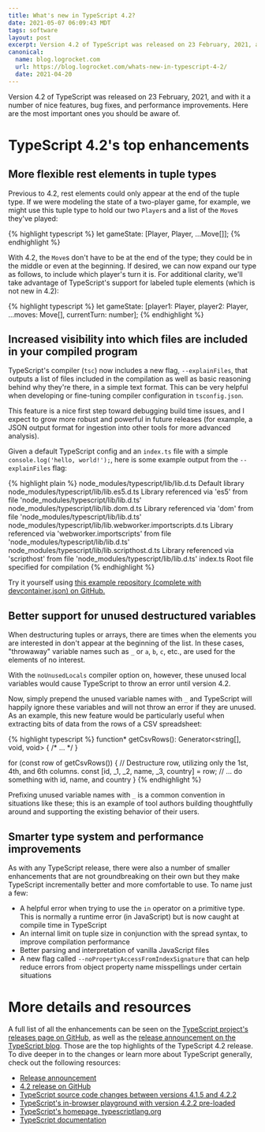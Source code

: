 ```yaml
---
title: What's new in TypeScript 4.2?
date: 2021-05-07 06:09:43 MDT
tags: software
layout: post
excerpt: Version 4.2 of TypeScript was released on 23 February, 2021, and with it a number of nice features, bug fixes, and performance improvements. Here are the most important ones you should be aware of.
canonical:
  name: blog.logrocket.com
  url: https://blog.logrocket.com/whats-new-in-typescript-4-2/
  date: 2021-04-20
---
```


Version 4.2 of TypeScript was released on 23 February, 2021, and with it a number of nice features, bug fixes, and performance improvements. Here are the most important ones you should be aware of.

# TypeScript 4.2's top enhancements

## More flexible rest elements in tuple types

Previous to 4.2, rest elements could only appear at the end of the tuple type. If we were modeling the state of a two-player game, for example, we might use this tuple type to hold our two `Player`s and a list of the `Move`s they've played:

{% highlight typescript %}
let gameState: [Player, Player, ...Move[]];
{% endhighlight %}

With 4.2, the `Move`s don't have to be at the end of the type; they could be in the middle or even at the beginning. If desired, we can now expand our type as follows, to include which player's turn it is. For additional clarity, we'll take advantage of TypeScript's support for labeled tuple elements (which is not new in 4.2):

{% highlight typescript %}
let gameState: [player1: Player, player2: Player, ...moves: Move[], currentTurn: number];
{% endhighlight %}

## Increased visibility into which files are included in your compiled program

TypeScript's compiler (`tsc`) now includes a new flag, `--explainFiles`, that outputs a list of files included in the compilation as well as basic reasoning behind why they're there, in a simple text format. This can be very helpful when developing or fine-tuning compiler configuration in `tsconfig.json`.

This feature is a nice first step toward debugging build time issues, and I expect to grow more robust and powerful in future releases (for example, a JSON output format for ingestion into other tools for more advanced analysis).

Given a default TypeScript config and an `index.ts` file with a simple `console.log('hello, world!');`, here is some example output from the `--explainFiles` flag:

{% highlight plain %}
node_modules/typescript/lib/lib.d.ts
  Default library
node_modules/typescript/lib/lib.es5.d.ts
  Library referenced via 'es5' from file 'node_modules/typescript/lib/lib.d.ts'
node_modules/typescript/lib/lib.dom.d.ts
  Library referenced via 'dom' from file 'node_modules/typescript/lib/lib.d.ts'
node_modules/typescript/lib/lib.webworker.importscripts.d.ts
  Library referenced via 'webworker.importscripts' from file 'node_modules/typescript/lib/lib.d.ts'
node_modules/typescript/lib/lib.scripthost.d.ts
  Library referenced via 'scripthost' from file 'node_modules/typescript/lib/lib.d.ts'
index.ts
  Root file specified for compilation
{% endhighlight %}

Try it yourself using [this example repository (complete with devcontainer.json) on GitHub.](https://github.com/mjswensen/typescript-4.2)

## Better support for unused destructured variables

When destructuring tuples or arrays, there are times when the elements you are interested in don't appear at the beginning of the list. In these cases, "throwaway" variable names such as `_` or `a`, `b`, `c`, etc., are used for the elements of no interest.

With the `noUnusedLocals` compiler option on, however, these unused local variables would cause TypeScript to throw an error until version 4.2.

Now, simply prepend the unused variable names with `_` and TypeScript will happily ignore these variables and will not throw an error if they are unused. As an example, this new feature would be particularly useful when extracting bits of data from the rows of a CSV spreadsheet:

{% highlight typescript %}
function* getCsvRows(): Generator<string[], void, void> { /* ... */ }

for (const row of getCsvRows()) {
  // Destructure row, utilizing only the 1st, 4th, and 6th columns.
  const [id, _1, _2, name, _3, country] = row;
  // ... do something with id, name, and country
}
{% endhighlight %}

Prefixing unused variable names with `_` is a common convention in situations like these; this is an example of tool authors building thoughtfully around and supporting the existing behavior of their users.

## Smarter type system and performance improvements

As with any TypeScript release, there were also a number of smaller enhancements that are not groundbreaking on their own but they make TypeScript incrementally better and more comfortable to use. To name just a few:

- A helpful error when trying to use the `in` operator on a primitive type. This is normally a runtime error (in JavaScript) but is now caught at compile time in TypeScript
- An internal limit on tuple size in conjunction with the spread syntax, to improve compilation performance
- Better parsing and interpretation of vanilla JavaScript files
- A new flag called `--noPropertyAccessFromIndexSignature` that can help reduce errors from object property name misspellings under certain situations

# More details and resources

A full list of all the enhancements can be seen on the [TypeScript project's releases page on GitHub](https://github.com/microsoft/TypeScript/releases), as well as the [release announcement on the TypeScript blog](https://devblogs.microsoft.com/typescript/announcing-typescript-4-2). Those are the top highlights of the TypeScript 4.2 release. To dive deeper in to the changes or learn more about TypeScript generally, check out the following resources:

- [Release announcement](https://devblogs.microsoft.com/typescript/announcing-typescript-4-2/)
- [4.2 release on GitHub](https://github.com/microsoft/TypeScript/releases/tag/v4.2.2)
- [TypeScript source code changes between versions 4.1.5 and 4.2.2](https://github.com/microsoft/TypeScript/compare/v4.1.5...v4.2.2)
- [TypeScript's in-browser playground with version 4.2.2 pre-loaded](https://www.typescriptlang.org/play?ts=4.2.2)
- [TypeScript's homepage, typescriptlang.org](https://www.typescriptlang.org/)
- [TypeScript documentation](https://www.typescriptlang.org/docs/handbook)
